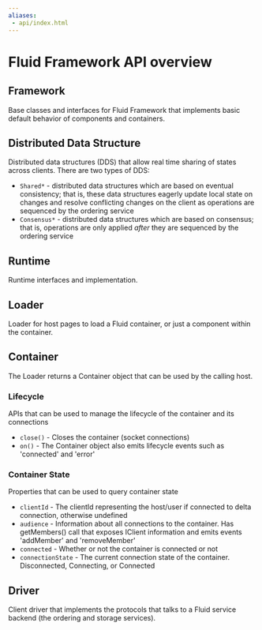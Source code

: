 ```yaml
---
aliases:
 - api/index.html
---
```


# Fluid Framework API overview

## Framework

Base classes and interfaces for Fluid Framework that implements basic default behavior of components and containers.

## Distributed Data Structure

Distributed data structures (DDS) that allow real time sharing of states across clients. There are two types of DDS:

* `Shared*` - distributed data structures which are based on eventual consistency; that is, these data structures
  eagerly update local state on changes and resolve conflicting changes on the client as operations are sequenced by
  the ordering service
* `Consensus*` - distributed data structures which are based on consensus; that is, operations are only applied
  *after* they are sequenced by the ordering service

## Runtime

Runtime interfaces and implementation.

## Loader

Loader for host pages to load a Fluid container, or just a component within the container.

## Container
The Loader returns a Container object that can be used by the calling host.

### Lifecycle
APIs that can be used to manage the lifecycle of the container and its connections

* `close()` - Closes the container (socket connections)
* `on()` - The Container object also emits lifecycle events such as 'connected' and 'error'

### Container State
Properties that can be used to query container state

* `clientId` - The clientId representing the host/user if connected to delta connection, otherwise undefined
* `audience` - Information about all connections to the container. Has getMembers() call that exposes IClient information and emits events 'addMember' and 'removeMember'
* `connected` - Whether or not the container is connected or not
* `connectionState` - The current connection state of the container. Disconnected, Connecting, or Connected

## Driver

Client driver that implements the protocols that talks to a Fluid service backend (the ordering and storage services).

